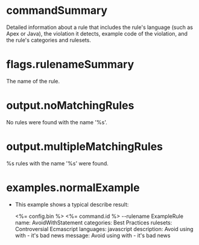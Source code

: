 # commandSummary

Detailed information about a rule that includes the rule's language (such as Apex or Java), the violation it detects, example code of the violation, and the rule's categories and rulesets.

# flags.rulenameSummary

The name of the rule.

# output.noMatchingRules

No rules were found with the name '%s'.

# output.multipleMatchingRules

%s rules with the name '%s' were found.

# examples.normalExample

- This example shows a typical describe result:

	<%= config.bin %> <%= command.id %> --rulename ExampleRule
	name:        AvoidWithStatement
	categories:   Best Practices
	rulesets:    Controversial Ecmascript
	languages:   javascript
	description: Avoid using with - it's bad news
	message:     Avoid using with - it's bad news
